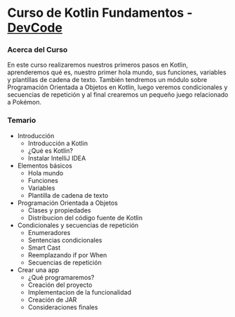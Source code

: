 # Curso de Kotlin Fundamentos - [DevCode](https://www.devcode.la/cursos/kotlin "Curso Kotlin")
### Acerca del Curso

En este curso realizaremos nuestros primeros pasos en Kotlin, aprenderemos qué es, nuestro primer hola mundo, sus funciones, variables y plantillas de cadena de texto. También tendremos un módulo sobre Programación Orientada a Objetos en Kotlin, luego veremos condicionales y secuencias de repetición y al final crearemos un pequeño juego relacionado a Pokémon.

### Temario

- Introducción
    - Introducción a Kotlin
    - ¿Qué es Kotlin?
    - Instalar IntelliJ IDEA
- Elementos básicos
    - Hola mundo
    - Funciones
    - Variables
    - Plantilla de cadena de texto
- Programación Orientada a Objetos
    - Clases y propiedades
    - Distribucion del código fuente de Kotlin
- Condicionales y secuencias de repetición
    - Enumeradores
    - Sentencias condicionales
    - Smart Cast
    - Reemplazando if por When
    - Secuencias de repetición
- Crear una app
    - ¿Qué programaremos?
    - Creación del proyecto
    - Implementacion de la funcionalidad
    - Creación de JAR
    - Consideraciones finales
